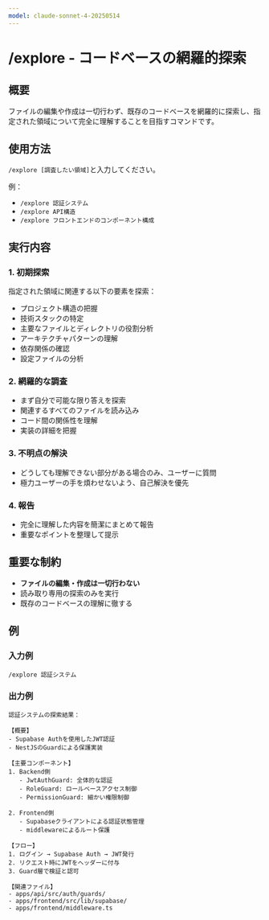 ```yaml
---
model: claude-sonnet-4-20250514
---
```


# /explore - コードベースの網羅的探索

## 概要
ファイルの編集や作成は一切行わず、既存のコードベースを網羅的に探索し、指定された領域について完全に理解することを目指すコマンドです。

## 使用方法
`/explore [調査したい領域]`と入力してください。

例：
- `/explore 認証システム`
- `/explore API構造`
- `/explore フロントエンドのコンポーネント構成`

## 実行内容

### 1. 初期探索
指定された領域に関連する以下の要素を探索：
- プロジェクト構造の把握
- 技術スタックの特定
- 主要なファイルとディレクトリの役割分析
- アーキテクチャパターンの理解
- 依存関係の確認
- 設定ファイルの分析

### 2. 網羅的な調査
- まず自分で可能な限り答えを探索
- 関連するすべてのファイルを読み込み
- コード間の関係性を理解
- 実装の詳細を把握

### 3. 不明点の解決
- どうしても理解できない部分がある場合のみ、ユーザーに質問
- 極力ユーザーの手を煩わせないよう、自己解決を優先

### 4. 報告
- 完全に理解した内容を簡潔にまとめて報告
- 重要なポイントを整理して提示

## 重要な制約
- **ファイルの編集・作成は一切行わない**
- 読み取り専用の探索のみを実行
- 既存のコードベースの理解に徹する

## 例

### 入力例
```
/explore 認証システム
```

### 出力例
```
認証システムの探索結果：

【概要】
- Supabase Authを使用したJWT認証
- NestJSのGuardによる保護実装

【主要コンポーネント】
1. Backend側
   - JwtAuthGuard: 全体的な認証
   - RoleGuard: ロールベースアクセス制御
   - PermissionGuard: 細かい権限制御

2. Frontend側
   - Supabaseクライアントによる認証状態管理
   - middlewareによるルート保護

【フロー】
1. ログイン → Supabase Auth → JWT発行
2. リクエスト時にJWTをヘッダーに付与
3. Guard層で検証と認可

【関連ファイル】
- apps/api/src/auth/guards/
- apps/frontend/src/lib/supabase/
- apps/frontend/middleware.ts
```
